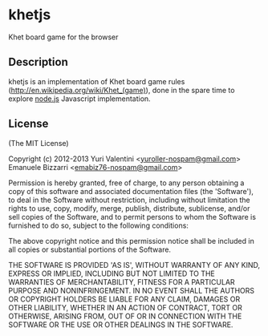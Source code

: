 # khetjs

  Khet board game for the browser

## Description

  khetjs is an implementation of Khet board game rules (http://en.wikipedia.org/wiki/Khet_(game)),
done in the spare time to explore [node.js](http://www.nodejs.org) Javascript implementation.

## License 

(The MIT License)

Copyright (c) 2012-2013 Yuri Valentini &lt;yuroller-nospam@gmail.com&gt;
Emanuele Bizzarri &lt;emabiz76-nospam@gmail.com&gt;

Permission is hereby granted, free of charge, to any person obtaining
a copy of this software and associated documentation files (the
'Software'), to deal in the Software without restriction, including
without limitation the rights to use, copy, modify, merge, publish,
distribute, sublicense, and/or sell copies of the Software, and to
permit persons to whom the Software is furnished to do so, subject to
the following conditions:

The above copyright notice and this permission notice shall be
included in all copies or substantial portions of the Software.

THE SOFTWARE IS PROVIDED 'AS IS', WITHOUT WARRANTY OF ANY KIND,
EXPRESS OR IMPLIED, INCLUDING BUT NOT LIMITED TO THE WARRANTIES OF
MERCHANTABILITY, FITNESS FOR A PARTICULAR PURPOSE AND NONINFRINGEMENT.
IN NO EVENT SHALL THE AUTHORS OR COPYRIGHT HOLDERS BE LIABLE FOR ANY
CLAIM, DAMAGES OR OTHER LIABILITY, WHETHER IN AN ACTION OF CONTRACT,
TORT OR OTHERWISE, ARISING FROM, OUT OF OR IN CONNECTION WITH THE
SOFTWARE OR THE USE OR OTHER DEALINGS IN THE SOFTWARE.